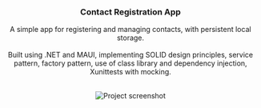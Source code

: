 <a id="readme-top"></a>

<div align="center">
  <h3 align="center">Contact Registration App</h3>

  <p align="center">
    A simple app for registering and managing contacts, with persistent local storage.
    <br />
    <br />
    Built using .NET and MAUI, implementing SOLID design principles, service pattern, factory pattern, use of class library and dependency injection, Xunittests with mocking.
    <br />
    <br />
  </p>

  <img src="https://raw.githubusercontent.com/wikjoh/Contacts-Registration-App/refs/heads/master/Showcase.jpg" alt="Project screenshot">
</div>
